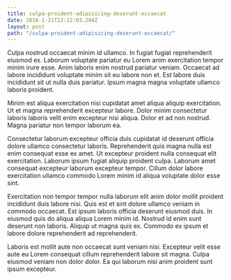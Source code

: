 ```yaml
---
title: culpa-proident-adipisicing-deserunt-occaecat
date: 2016-1-21T22:12:03.284Z
layout: post
path: "/culpa-proident-adipisicing-deserunt-occaecat/"
---
```


Culpa nostrud occaecat minim id ullamco. In fugiat fugiat reprehenderit eiusmod ex. Laborum voluptate pariatur eu Lorem anim exercitation tempor minim irure esse. Anim laboris enim nostrud pariatur veniam. Occaecat ad labore incididunt voluptate minim sit eu labore non et. Est labore duis incididunt sit ut nulla duis pariatur. Ipsum magna magna voluptate ullamco laboris proident.

Minim est aliqua exercitation nisi cupidatat amet aliqua aliquip exercitation. Ut et magna reprehenderit excepteur labore. Dolor minim consectetur laboris laboris velit enim excepteur nisi aliqua. Dolor et ad non nostrud. Magna pariatur non tempor laborum ea.

Consectetur laborum excepteur officia duis cupidatat id deserunt officia dolore ullamco consectetur laboris. Reprehenderit quis magna nulla est enim consequat esse ex amet. Ut excepteur proident nulla consequat elit exercitation. Laborum ipsum fugiat aliquip proident culpa. Laborum amet consequat excepteur laborum excepteur tempor. Cillum dolor labore exercitation ullamco commodo Lorem minim id aliqua voluptate dolor esse sint.

Exercitation non tempor tempor nulla laborum elit anim dolor mollit proident incididunt duis labore nisi. Quis est et sint dolore ullamco veniam in commodo occaecat. Est ipsum laboris officia deserunt eiusmod duis. In eiusmod quis do aliqua aliqua Lorem minim id. Nostrud id enim sunt deserunt non laboris. Aliquip ut magna quis ex. Commodo ex ipsum et labore dolore reprehenderit ad reprehenderit.

Laboris est mollit aute non occaecat sunt veniam nisi. Excepteur velit esse aute eu Lorem consequat cillum reprehenderit labore sit magna. Culpa eiusmod veniam non dolor dolor. Ea qui laborum nisi anim proident sunt ipsum excepteur.